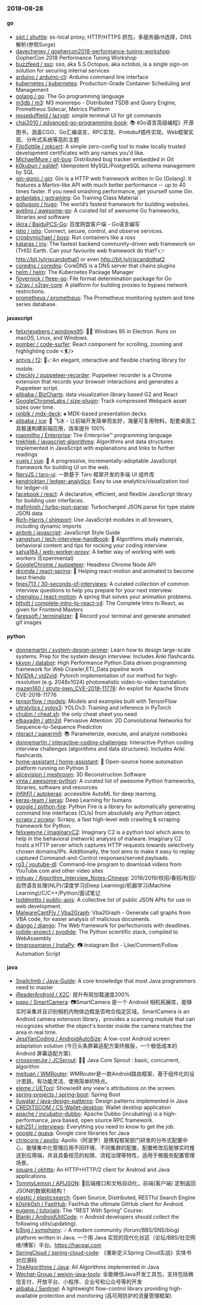 ### 2018-08-28

#### go
* [sipt / shuttle](https://github.com/sipt/shuttle): ss-local proxy, HTTP/HTTPS 抓包，多服务器rtt选择，DNS解析(参照Surge)
* [davecheney / gophercon2018-performance-tuning-workshop](https://github.com/davecheney/gophercon2018-performance-tuning-workshop): GopherCon 2018 Performance Tuning Workshop
* [buzzfeed / sso](https://github.com/buzzfeed/sso): sso, aka S.S.Octopus, aka octoboi, is a single sign-on solution for securing internal services
* [arduino / arduino-cli](https://github.com/arduino/arduino-cli): Arduino command line interface
* [kubernetes / kubernetes](https://github.com/kubernetes/kubernetes): Production-Grade Container Scheduling and Management
* [golang / go](https://github.com/golang/go): The Go programming language
* [m3db / m3](https://github.com/m3db/m3): M3 monorepo - Distributed TSDB and Query Engine, Prometheus Sidecar, Metrics Platform
* [jesseduffield / lazygit](https://github.com/jesseduffield/lazygit): simple terminal UI for git commands
* [chai2010 / advanced-go-programming-book](https://github.com/chai2010/advanced-go-programming-book): 📚 《Go语言高级编程》开源图书，涵盖CGO、Go汇编语言、RPC实现、Protobuf插件实现、Web框架实现、分布式系统等高阶主题
* [FiloSottile / mkcert](https://github.com/FiloSottile/mkcert): A simple zero-config tool to make locally trusted development certificates with any names you'd like.
* [MichaelMure / git-bug](https://github.com/MichaelMure/git-bug): Distributed bug tracker embedded in Git
* [k0kubun / sqldef](https://github.com/k0kubun/sqldef): Idempotent MySQL/PostgreSQL schema management by SQL
* [gin-gonic / gin](https://github.com/gin-gonic/gin): Gin is a HTTP web framework written in Go (Golang). It features a Martini-like API with much better performance -- up to 40 times faster. If you need smashing performance, get yourself some Gin.
* [ardanlabs / gotraining](https://github.com/ardanlabs/gotraining): Go Training Class Material :
* [gohugoio / hugo](https://github.com/gohugoio/hugo): The world’s fastest framework for building websites.
* [avelino / awesome-go](https://github.com/avelino/awesome-go): A curated list of awesome Go frameworks, libraries and software
* [iikira / BaiduPCS-Go](https://github.com/iikira/BaiduPCS-Go): 百度网盘客户端 - Go语言编写
* [istio / istio](https://github.com/istio/istio): Connect, secure, control, and observe services.
* [crosbymichael / boss](https://github.com/crosbymichael/boss): Run containers like a ross
* [kataras / iris](https://github.com/kataras/iris): The fastest backend community-driven web framework on (THIS) Earth. Can your favourite web framework do that? 👉 http://bit.ly/iriscandothat1 or even http://bit.ly/iriscandothat2
* [coredns / coredns](https://github.com/coredns/coredns): CoreDNS is a DNS server that chains plugins
* [helm / helm](https://github.com/helm/helm): The Kubernetes Package Manager
* [floyernick / fleep-go](https://github.com/floyernick/fleep-go): File format determination package for Go
* [v2ray / v2ray-core](https://github.com/v2ray/v2ray-core): A platform for building proxies to bypass network restrictions.
* [prometheus / prometheus](https://github.com/prometheus/prometheus): The Prometheus monitoring system and time series database.

#### javascript
* [felixrieseberg / windows95](https://github.com/felixrieseberg/windows95): 💩🚀 Windows 95 in Electron. Runs on macOS, Linux, and Windows.
* [pomber / code-surfer](https://github.com/pomber/code-surfer): React component for scrolling, zooming and highlighting code <🏄/>
* [antvis / f2](https://github.com/antvis/f2): 📱📈An elegant, interactive and flexible charting library for mobile.
* [checkly / puppeteer-recorder](https://github.com/checkly/puppeteer-recorder): Puppeteer recorder is a Chrome extension that records your browser interactions and generates a Puppeteer script.
* [alibaba / BizCharts](https://github.com/alibaba/BizCharts): data visualization library based G2 and React
* [GoogleChromeLabs / size-plugin](https://github.com/GoogleChromeLabs/size-plugin): Track compressed Webpack asset sizes over time.
* [jxnblk / mdx-deck](https://github.com/jxnblk/mdx-deck): ♠️ MDX-based presentation decks
* [alibaba / ice](https://github.com/alibaba/ice): 🚀 飞冰 - 让前端开发简单而友好，海量可复用物料，配套桌面工具极速构建前端应用，效率提升 100%
* [joaomilho / Enterprise](https://github.com/joaomilho/Enterprise): The Enterprise™ programming language
* [trekhleb / javascript-algorithms](https://github.com/trekhleb/javascript-algorithms): Algorithms and data structures implemented in JavaScript with explanations and links to further readings
* [vuejs / vue](https://github.com/vuejs/vue): 🖖 A progressive, incrementally-adoptable JavaScript framework for building UI on the web.
* [NervJS / taro-ui](https://github.com/NervJS/taro-ui): 一款基于 Taro 框架开发的多端 UI 组件库
* [kendricktan / ledger-analytics](https://github.com/kendricktan/ledger-analytics): Easy to use analytics/visualization tool for ledger-cli
* [facebook / react](https://github.com/facebook/react): A declarative, efficient, and flexible JavaScript library for building user interfaces.
* [mafintosh / turbo-json-parse](https://github.com/mafintosh/turbo-json-parse): Turbocharged JSON.parse for type stable JSON data
* [Rich-Harris / shimport](https://github.com/Rich-Harris/shimport): Use JavaScript modules in all browsers, including dynamic imports
* [airbnb / javascript](https://github.com/airbnb/javascript): JavaScript Style Guide
* [yangshun / tech-interview-handbook](https://github.com/yangshun/tech-interview-handbook): 💯 Algorithms study materials, behavioral content and tips for rocking your coding interview
* [satya164 / web-worker-proxy](https://github.com/satya164/web-worker-proxy): A better way of working with web workers (Experimental)
* [GoogleChrome / puppeteer](https://github.com/GoogleChrome/puppeteer): Headless Chrome Node API
* [drcmda / react-spring](https://github.com/drcmda/react-spring): 🙌 Helping react-motion and animated to become best friends
* [fejes713 / 30-seconds-of-interviews](https://github.com/fejes713/30-seconds-of-interviews): A curated collection of common interview questions to help you prepare for your next interview.
* [chenglou / react-motion](https://github.com/chenglou/react-motion): A spring that solves your animation problems.
* [btholt / complete-intro-to-react-v4](https://github.com/btholt/complete-intro-to-react-v4): The Complete Intro to React, as given for Frontend Masters
* [faressoft / terminalizer](https://github.com/faressoft/terminalizer): 🦄 Record your terminal and generate animated gif images

#### python
* [donnemartin / system-design-primer](https://github.com/donnemartin/system-design-primer): Learn how to design large-scale systems. Prep for the system design interview. Includes Anki flashcards.
* [kkyon / databot](https://github.com/kkyon/databot): High Performance Python Data driven programming framework for Web Crawler,ETL,Data pipeline work
* [NVIDIA / vid2vid](https://github.com/NVIDIA/vid2vid): Pytorch implementation of our method for high-resolution (e.g. 2048x1024) photorealistic video-to-video translation.
* [mazen160 / struts-pwn_CVE-2018-11776](https://github.com/mazen160/struts-pwn_CVE-2018-11776): An exploit for Apache Struts CVE-2018-11776
* [tensorflow / models](https://github.com/tensorflow/models): Models and examples built with TensorFlow
* [ultralytics / yolov3](https://github.com/ultralytics/yolov3): YOLOv3: Training and inference in PyTorch
* [chubin / cheat.sh](https://github.com/chubin/cheat.sh): the only cheat sheet you need
* [elbayadm / attn2d](https://github.com/elbayadm/attn2d): Pervasive Attention: 2D Convolutional Networks for Sequence-to-Sequence Prediction
* [nteract / papermill](https://github.com/nteract/papermill): 📚 Parameterize, execute, and analyze notebooks
* [donnemartin / interactive-coding-challenges](https://github.com/donnemartin/interactive-coding-challenges): Interactive Python coding interview challenges (algorithms and data structures). Includes Anki flashcards.
* [home-assistant / home-assistant](https://github.com/home-assistant/home-assistant): 🏡 Open-source home automation platform running on Python 3
* [alicevision / meshroom](https://github.com/alicevision/meshroom): 3D Reconstruction Software
* [vinta / awesome-python](https://github.com/vinta/awesome-python): A curated list of awesome Python frameworks, libraries, software and resources
* [jhfjhfj1 / autokeras](https://github.com/jhfjhfj1/autokeras): accessible AutoML for deep learning.
* [keras-team / keras](https://github.com/keras-team/keras): Deep Learning for humans
* [google / python-fire](https://github.com/google/python-fire): Python Fire is a library for automatically generating command line interfaces (CLIs) from absolutely any Python object.
* [scrapy / scrapy](https://github.com/scrapy/scrapy): Scrapy, a fast high-level web crawling & scraping framework for Python.
* [felixweyne / imaginaryC2](https://github.com/felixweyne/imaginaryC2): Imaginary C2 is a python tool which aims to help in the behavioral (network) analysis of malware. Imaginary C2 hosts a HTTP server which captures HTTP requests towards selectively chosen domains/IPs. Additionally, the tool aims to make it easy to replay captured Command-and-Control responses/served payloads.
* [rg3 / youtube-dl](https://github.com/rg3/youtube-dl): Command-line program to download videos from YouTube.com and other video sites
* [imhuay / Algorithm_Interview_Notes-Chinese](https://github.com/imhuay/Algorithm_Interview_Notes-Chinese): 2018/2019/校招/春招/秋招/自然语言处理(NLP)/深度学习(Deep Learning)/机器学习(Machine Learning)/C/C++/Python/面试笔记
* [toddmotto / public-apis](https://github.com/toddmotto/public-apis): A collective list of public JSON APIs for use in web development.
* [MalwareCantFly / Vba2Graph](https://github.com/MalwareCantFly/Vba2Graph): Vba2Graph - Generate call graphs from VBA code, for easier analysis of malicious documents.
* [django / django](https://github.com/django/django): The Web framework for perfectionists with deadlines.
* [iodide-project / pyodide](https://github.com/iodide-project/pyodide): The Python scientific stack, compiled to WebAssembly
* [timgrossmann / InstaPy](https://github.com/timgrossmann/InstaPy): 📷 Instagram Bot - Like/Comment/Follow Automation Script

#### java
* [Snailclimb / Java-Guide](https://github.com/Snailclimb/Java-Guide): A core knowledge that most Java programmers need to master
* [iReaderAndroid / X2C](https://github.com/iReaderAndroid/X2C): 提升布局加载速度200%
* [pqpo / SmartCamera](https://github.com/pqpo/SmartCamera): 📷SmartCamera 是一个 Android 相机拓展库，能够实时采集并且识别相机内物体边框是否吻合指定区域。SmartCamera is an Android camera extension library，provides a scanning module that can recognizes whether the object's border inside the camera matches the area in real time.
* [JessYanCoding / AndroidAutoSize](https://github.com/JessYanCoding/AndroidAutoSize): A low-cost Android screen adaptation solution (今日头条屏幕适配方案终极版，一个极低成本的 Android 屏幕适配方案).
* [crossoverJie / JCSprout](https://github.com/crossoverJie/JCSprout): 👨‍🎓 Java Core Sprout : basic, concurrent, algorithm
* [meituan / WMRouter](https://github.com/meituan/WMRouter): WMRouter是一款Android路由框架，基于组件化的设计思路，有功能灵活、使用简单的特点。
* [eleme / UETool](https://github.com/eleme/UETool): Show/edit any view's attributions on the screen.
* [spring-projects / spring-boot](https://github.com/spring-projects/spring-boot): Spring Boot
* [iluwatar / java-design-patterns](https://github.com/iluwatar/java-design-patterns): Design patterns implemented in Java
* [CREDITSCOM / CS-Wallet-desktop](https://github.com/CREDITSCOM/CS-Wallet-desktop): Wallet desktop application
* [apache / incubator-dubbo](https://github.com/apache/incubator-dubbo): Apache Dubbo (incubating) is a high-performance, java based, open source RPC framework.
* [kdn251 / interviews](https://github.com/kdn251/interviews): Everything you need to know to get the job.
* [google / guava](https://github.com/google/guava): Google core libraries for Java
* [ctripcorp / apollo](https://github.com/ctripcorp/apollo): Apollo（阿波罗）是携程框架部门研发的分布式配置中心，能够集中化管理应用不同环境、不同集群的配置，配置修改后能够实时推送到应用端，并且具备规范的权限、流程治理等特性，适用于微服务配置管理场景。
* [square / okhttp](https://github.com/square/okhttp): An HTTP+HTTP/2 client for Android and Java applications.
* [TommyLemon / APIJSON](https://github.com/TommyLemon/APIJSON): 🚀后端接口和文档自动化，前端(客户端) 定制返回JSON的数据和结构！
* [elastic / elasticsearch](https://github.com/elastic/elasticsearch): Open Source, Distributed, RESTful Search Engine
* [k0shk0sh / FastHub](https://github.com/k0shk0sh/FastHub): FastHub the ultimate GitHub client for Android.
* [eugenp / tutorials](https://github.com/eugenp/tutorials): The "REST With Spring" Course:
* [Blankj / AndroidUtilCode](https://github.com/Blankj/AndroidUtilCode): 🔥 Android developers should collect the following utils(updating).
* [b3log / symphony](https://github.com/b3log/symphony): 🎶 A modern community (forum/BBS/SNS/blog) platform written in Java. 一个用 Java 实现的现代化社区（论坛/BBS/社交网络/博客）平台。https://hacpai.com
* [SpringCloud / spring-cloud-code](https://github.com/SpringCloud/spring-cloud-code): 《重新定义Spring Cloud实战》实体书对应源码
* [TheAlgorithms / Java](https://github.com/TheAlgorithms/Java): All Algorithms implemented in Java
* [Wechat-Group / weixin-java-tools](https://github.com/Wechat-Group/weixin-java-tools): 全能微信Java开发工具包，支持包括微信支付、开放平台、小程序、企业号和公众号等的开发
* [alibaba / Sentinel](https://github.com/alibaba/Sentinel): A lightweight flow-control library providing high-available protection and monitoring (高可用防护的流量管理框架)
